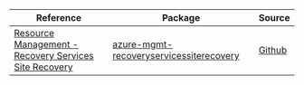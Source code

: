 | Reference | Package | Source |
|---|---|---|
|[Resource Management - Recovery Services Site Recovery](mgmt-recoveryservicessiterecovery-readme.md)|[azure-mgmt-recoveryservicessiterecovery](https://pypi.org/project/azure-mgmt-recoveryservicessiterecovery)|[Github](https://github.com/Azure/azure-sdk-for-python)|
